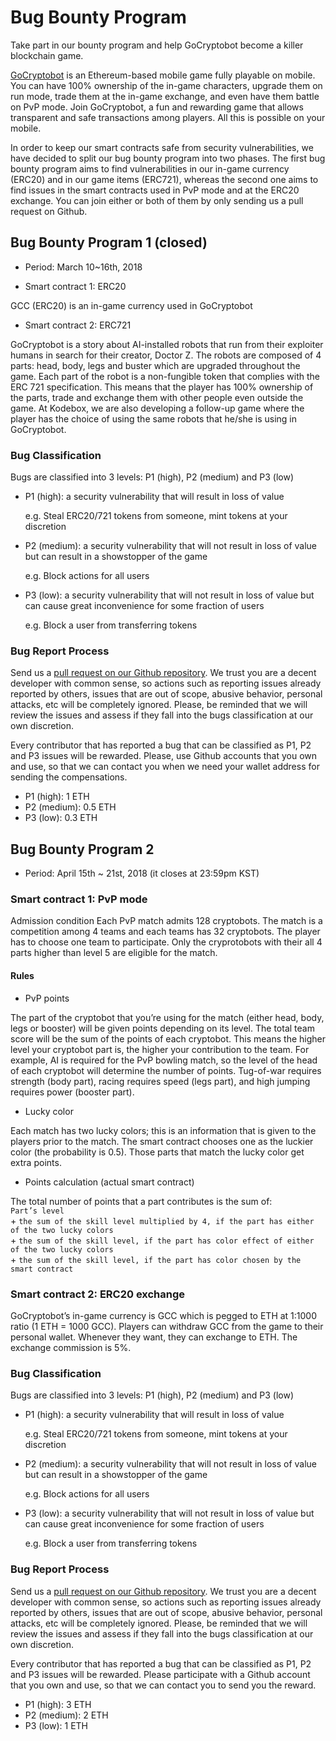 # Bug Bounty Program

Take part in our bounty program and help GoCryptobot become a killer blockchain game. 

[GoCryptobot](http://gocryptobot.io/) is an Ethereum-based mobile game fully playable on mobile. You can have 100% ownership of the in-game characters, upgrade them on run mode, trade them at the in-game exchange, and even have them battle on PvP mode. Join GoCryptobot, a fun and rewarding game that allows transparent and safe transactions among players. All this is possible on your mobile.

In order to keep our smart contracts safe from security vulnerabilities, we have decided to split our bug bounty program into two phases. The first bug bounty program aims to find vulnerabilities in our in-game currency (ERC20) and in our game items (ERC721), whereas the second one aims to find issues in the smart contracts used in PvP mode and at the ERC20 exchange. You can join either or both of them by only sending us a pull request on Github. 

## Bug Bounty Program 1 (closed)

- Period:  March 10~16th, 2018

- Smart contract 1: ERC20

GCC (ERC20) is an in-game currency used in GoCryptobot

- Smart contract 2: ERC721

GoCryptobot is a story about AI-installed robots that run from their exploiter humans in search for their creator, Doctor Z. The robots are composed of 4 parts: head, body, legs and buster which are upgraded throughout the game. Each part of the robot is a non-fungible token that complies with the ERC 721 specification. This means that the player has 100% ownership of the parts, trade and exchange them with other people even outside the game. At Kodebox, we are also developing a follow-up game where the player has the choice of using the same robots that he/she is using in GoCryptobot. 

### Bug Classification

Bugs are classified into 3 levels: P1 (high), P2 (medium) and P3 (low)

- P1 (high):  a security vulnerability that will result in loss of value
  
  e.g. Steal ERC20/721 tokens from someone, mint tokens at your discretion

- P2 (medium): a security vulnerability that will not result in loss of value but can result in a showstopper of the game

  e.g. Block actions for all users

- P3 (low):  a security vulnerability that will not result in loss of value but can cause great inconvenience for some fraction of users

  e.g. Block a user from transferring tokens

### Bug Report Process

Send us a [pull request on our Github repository](https://github.com/gocryptobot/contracts-bounty/pulls).
We trust you are a decent developer with common sense, so actions such as reporting issues already reported by others, issues that are out of scope, abusive behavior, personal attacks, etc will be completely ignored. Please, be reminded that we will review the issues and assess if they fall into the bugs classification at our own discretion. 

Every contributor that has reported a bug that can be classified as P1, P2 and P3 issues will be rewarded. Please, use Github accounts that you own and use, so that we can contact you when we need your wallet address for sending the compensations.

- P1 (high): 1 ETH 
- P2 (medium): 0.5 ETH 
- P3 (low): 0.3 ETH 

## Bug Bounty Program 2

- Period: April 15th ~ 21st, 2018 (it closes at 23:59pm KST)

### Smart contract 1: PvP mode

Admission condition
Each PvP match admits 128 cryptobots. The match is a competition among 4 teams and each teams has 32 cryptobots. The player has to choose one team to participate. Only the cryprotobots with their all 4 parts higher than level 5 are eligible for the match.

#### Rules

* PvP points

The part of the cryptobot that you’re using for the match (either head, body, legs or booster) will be given points depending on its level. The total team score will be the sum of the points of each cryptobot. This means the higher level your cryptobot part is, the higher your contribution to the team. For example, AI is required for the PvP bowling match, so the level of the head of each cryptobot will determine the number of points. Tug-of-war requires strength (body part), racing requires speed (legs part), and high jumping requires power (booster part).

* Lucky color

Each match has two lucky colors; this is an information that is given to the players prior to the match. The smart contract chooses one as the luckier color (the probability is 0.5). Those parts that match the lucky color get extra points.

* Points calculation (actual smart contract)

The total number of points that a part contributes is the sum of:  
   `Part’s level`  
   \+ `the sum of the skill level multiplied by 4, if the part has either of the two lucky colors`  
   \+ `the sum of the skill level, if the part has color effect of either of the two lucky colors`  
   \+ `the sum of the skill level, if the part has color chosen by the smart contract`  


### Smart contract 2: ERC20 exchange

GoCryptobot’s in-game currency is GCC which is pegged to ETH at 1:1000 ratio (1 ETH = 1000 GCC).
Players can withdraw GCC from the game to their personal wallet. Whenever they want, they can exchange to ETH. The exchange commission is 5%.

### Bug Classification

Bugs are classified into 3 levels: P1 (high), P2 (medium) and P3 (low)

- P1 (high):  a security vulnerability that will result in loss of value

  e.g. Steal ERC20/721 tokens from someone, mint tokens at your discretion

- P2 (medium): a security vulnerability that will not result in loss of value but can result in a showstopper of the game

  e.g. Block actions for all users

- P3 (low):  a security vulnerability that will not result in loss of value but can cause great inconvenience for some fraction of users

  e.g. Block a user from transferring tokens

### Bug Report Process

Send us a [pull request on our Github repository](https://github.com/gocryptobot/contracts-bounty/pulls).
We trust you are a decent developer with common sense, so actions such as reporting issues already reported by others, issues that are out of scope, abusive behavior, personal attacks, etc will be completely ignored. Please, be reminded that we will review the issues and assess if they fall into the bugs classification at our own discretion.

Every contributor that has reported a bug that can be classified as P1, P2 and P3 issues will be rewarded. Please participate with a Github account that you own and use, so that we can contact you to send you the reward.

- P1 (high): 3 ETH
- P2 (medium): 2 ETH
- P3 (low): 1 ETH
